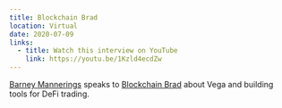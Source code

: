 ```yaml
---
title: Blockchain Brad
location: Virtual
date: 2020-07-09
links:
  - title: Watch this interview on YouTube
    link: https://youtu.be/1Kzld4ecdZw
---
```


<a href="https://twitter.com/barnabee" target="_blank">Barney Mannerings</a> speaks to <a href="https://twitter.com/Brad_Laurie" target="_blank">Blockchain Brad</a> about Vega and building tools for DeFi trading.
